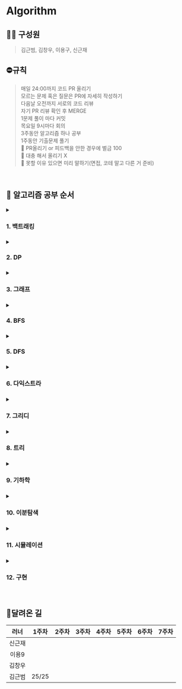 # Algorithm
## 🏃🏻 구성원
> 김근범, 김창우, 이용구, 신근재

## ⛔️규칙

> 매일 24:00까지 코드 PR 올리기<br/>
> 모르는 문제 혹은 질문은 PR에 자세히 작성하기<br/>
> 다음날 오전까지 서로의 코드 리뷰<br/>
> 자기 PR 리뷰 확인 후 MERGE<br/>
> 1문제 풀이 마다 커밋<br/>
> 목요일 9시마다 회의<br/>
> 3주동안 알고리즘 하나 공부<br/>
> 1주동안 기출문제 풀기<br/>
🚨 PR올리기 or 피드백을 안한 경우에 벌금 100<br/>
🚨 대충 해서 올리기 X<br/>
🚨 못할 이유 있으면 미리 말하기(면접, 코테 말고 다른 거 준비)<br/>

<br/>

## 🚩 알고리즘 공부 순서



</div>
<details>
  <summary><h3>1. 백트래킹<h3></summary>
  <details>
  <summary><h5>1주차</h5></summary>
    <h6>월</h6>
  - N과M 1<br/>
  - N과M 2<br/>
  - N과M 4<br/>
  - N과M 3<br/>
  - 연사자 끼워넣기<br/>
  <h6>화</h6>
  - 스타트와 링크<br/>
  - 부분수열의 합<br/>
  - 로또<br/>
  - N과M 5<br/>
  - N과M 8<br/>
  <h6>수</h6>
  - 차이를 최대로<br/>
  - 모든 순열<br/>
  - N과M 6<br/>
  - N과M 9<br/>
  - N과M 7<br/>
  <h6>목</h6>
  - 외판원 순회2<br/>
  - N과M 12<br/>
  - 부등호<br/>
  - N과M 10<br/>
  - N과M 11<br/>
  <h6>금</h6>
  - 도영이가 만든 맛있는 음식<br/>
  - 카드 놓기<br/>
  - 연산자 끼워넣기 2<br/>
  - 어네지 모으기<br/>
  - 컴백홈<br/>
  </details>
    <details>
  <summary><h5>2주차</h5></summary>
    <h6>월</h6>
  - 감시(골드)<br/>
  - 로마 숫자 만들기<br/>
  - 숫자 재배치<br/>
  - NM과 k1<br/>
  <h6>화</h6>
  - 감소하는 수(골드)<br/>
  - 걷다보니 신천역 삼_small<br/>
  - 근손실<br/>
  - 순열장난<br/>
  <h6>수</h6>
  - 청소년 상어(골드)<br/>
  - 순열<br/>
  - 2-SAT-1<br/>
  - 행운의 문자열<br/>
  <h6>목</h6>
  - N queen(골드)<br/>
  - 1, 2, 3 더하기 2<br/>
  - 영재의 시험<br/>
  - 눈덩이 굴리기<br/>
  <h6>금</h6>
  - 암호 만들기(골드)<br/>
  - 매직스퀘어로 변경하기<br/>
  </details>
  <details>
    <summary><h5>3주차</h5></summary>
    <h6>월</h6>
  - 신기한 소수<br/>
  - 좋은수열<br/>
  - 세 번 이내에 과자를 먹자(실버)<br/>
  <h6>화</h6>
  - 소문난 칠공주<br/>
  - 줄어드는 수<br/>
  - 기타콘서트(실버)<br/>
  <h6>수</h6>
  - 우주 탐사선<br/>
  - 매직스타<br/>
  - 사과 빨리 먹기(실버)<br/>
  <h6>목</h6>
  - 괄호 추가하기2<br/>
  - N으로 만들기<br/>
  - 소_난다!(실버)<br/>
  <h6>금</h6>
  - 즐거운 단어<br/>
  - 연산자 끼워넣기(3)<br/>
  - 크면서 작은 수(실버)<br/>
  </details>
</details>
</details>
<details>
<summary><h3>2. DP<h3></summary>
</details>
<details>
<summary><h3>3. 그래프<h3></summary>
</details>
<details>
<summary><h3>4. BFS<h3></summary>
</details>
<details>
<summary><h3>5. DFS<h3></summary>
</details>
<details>
<summary><h3>6. 다익스트라<h3></summary>
</details>
<details>
<summary><h3>7. 그리디<h3></summary>
</details>
<details>
<summary><h3>8. 트리<h3></summary>
</details>
<details>
<summary><h3>9. 기하학<h3></summary>
</details>
<details>
<summary><h3>10. 이분탐색<h3></summary>
</details>
<details>
<summary><h3>11. 시뮬레이션<h3></summary>
</details>
<details>
<summary><h3>12. 구현<h3></summary>
</div>
</details>
<br/>


## 🥇달려온 길
|러너|1주차|2주차|3주차|4주차|5주차|6주차|7주차|
|:-:|:-:|:-:|:-:|:--:|:----:|:---:|:---:|
|신근재|||||
|이용9|||||
|김창우|||||
|김근범|25/25||||
  


